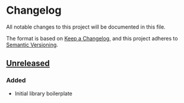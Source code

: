 # Changelog

All notable changes to this project will be documented in this file.

The format is based on [Keep a Changelog](https://keepachangelog.com/en/1.1.0/),
and this project adheres to [Semantic Versioning](https://semver.org/spec/v2.0.0.html).

## [Unreleased]

### Added

- Initial library boilerplate

[unreleased]: https://github.com/Cogniveon/torchflux/compare/v0.0.1...HEAD

<!-- [0.0.1]: https://github.com/Cogniveon/torchflux/releases/tag/v0.0.1 -->
